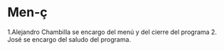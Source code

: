 # Men-ç
1.Alejandro Chambilla se encargo del menú y del cierre del programa
2. José se encargo del saludo del programa.
